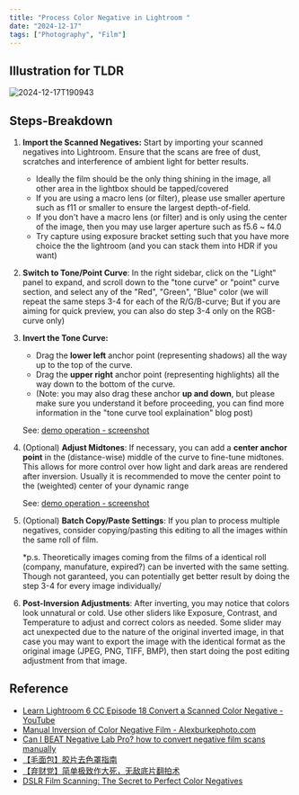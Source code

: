 ```yaml
---
title: "Process Color Negative in Lightroom "
date: "2024-12-17"
tags: ["Photography", "Film"]
---
```


## Illustration for TLDR
![2024-12-17T190943](2024-12-17T190943.png)


## Steps-Breakdown
1. **Import the Scanned Negatives:** Start by importing your scanned negatives into Lightroom. Ensure that the scans are free of dust, scratches and interference of ambient light for better results.

    - Ideally the film should be the only thing shining in the image, all other area in the lightbox should be tapped/covered
    - If you are using a macro lens (or filter), please use smaller aperture such as f11 or smaller to ensure the largest depth-of-field.
    - If you don't have a macro lens (or filter) and is only using the center of the image, then you may use larger aperture such as f5.6 ~ f4.0
    - Try capture using exposure bracket setting such that you have more choice the the lightroom (and you can stack them into HDR if you want)

2. **Switch to Tone/Point Curve**: In the right sidebar, click on the "Light" panel to expand, and scroll down to the "tone curve" or "point" curve section, and select any of the "Red", "Green", "Blue" color (we will repeat the same steps 3-4 for each of the R/G/B-curve; But if you are aiming for quick preview, you can also do step 3-4 only on the RGB-curve only)

3. **Invert the Tone Curve:**

    -   Drag the **lower left** anchor point (representing shadows) all the way up to the top of the curve.
    -   Drag the **upper right** anchor point (representing highlights) all the way down to the bottom of the curve.
    -   (Note: you may also drag these anchor **up and down**, but please make sure you understand it before proceeding, you can find more information in the "tone curve tool explaination" blog post)

    See: [demo operation - screenshot](2024-12-18T103713-4479360.png)

4.   (Optional) **Adjust Midtones**: If necessary, you can add a **center anchor point** in the (distance-wise) middle of the curve to fine-tune midtones. This allows for more control over how light and dark areas are rendered after inversion. Usually it is recommended to move the center point to the (weighted) center of your dynamic range 

     See: [demo operation - screenshot](2024-12-18T103713.png)

5.   (Optional) **Batch Copy/Paste Settings**: If you plan to process multiple negatives, consider copying/pasting this editing to all the images within the same roll of film. 

     \*p.s. Theoretically images coming from the films of a identical roll (company, manufature, expired?) can be inverted with the same setting. Though not garanteed, you can potentially get better result by doing the step 3-4 for every image individually/

6.   **Post-Inversion Adjustments**: After inverting, you may notice that colors look unnatural or cold. Use other sliders like Exposure, Contrast, and Temperature to adjust and correct colors as needed. Some slider may act unexpected due to the nature of the original inverted image, in that case you may want to export the image with the identical format as the original image (JPEG, PNG, TIFF, BMP), then start doing the post editing adjustment from that image.



## Reference

- [Learn Lightroom 6  CC Episode 18 Convert a Scanned Color Negative - YouTube](https://www.youtube.com/watch?v=zy7c2ikUhcM)
- [Manual Inversion of Color Negative Film - Alexburkephoto.com](https://www.alexburkephoto.com/blog/2019/10/16/manual-inversion-of-color-negative-film)
- [Can I BEAT Negative Lab Pro? how to convert negative film scans manually](https://www.youtube.com/watch?v=rSYgAlf0ZQY)
- [【毛面包】胶片去色罩指南](https://www.bilibili.com/video/BV19nztY6EES)
- [【弃财党】简单极致作大死，无敌底片翻拍术](https://www.bilibili.com/BV1nM411F7MH)
- [DSLR Film Scanning: The Secret to Perfect Color Negatives](http://natephotographic.com/dslr-film-scanning-perfect-color-negatives/)